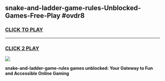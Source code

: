 
## snake-and-ladder-game-rules-Unblocked-Games-Free-Play #ovdr8
<h3>
<a href="https://us.freeplayer.one?title=snake-and-ladder-game-rules&ref=9M">CLICK TO PLAY</a></h3>
<hr>

<h3>
<a href="https://us.freeplayer.one?title=snake-and-ladder-game-rules&ref=9M">CLICK 2 PLAY</a>
  
</h3>

<a href="https://us.freeplayer.one?title=snake-and-ladder-game-rules&ref=9M"><img src="https://clearcache.store/games.png"></a>


**snake-and-ladder-game-rules games unblocked: Your Gateway to Fun and Accessible Online Gaming**
